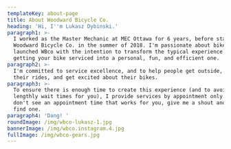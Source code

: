```yaml
---
templateKey: about-page
title: About Woodward Bicycle Co.
heading: 'Hi, I''m Lukasz Dybinski.'
paragraph1: >-
  I worked as the Master Mechanic at MEC Ottawa for 6 years, before starting
  Woodward Bicycle Co. in the summer of 2018. I'm passionate about bikes, and
  launched WBco with the intention to transform the typical experience of
  getting your bike serviced into a personal, fun, and efficient one.
paragraph2: >-
  I'm committed to service excellence, and to help people get outside, enjoy
  their rides, and get excited about their bikes.
paragraph3: >-
  To ensure there is enough time to create this experience (and to avoid
  lengthly wait times for you), I provide services by appointment only. If you
  don't see an appointment time that works for you, give me a shout and we'll
  find one.
paragraph4: 'Dang! '
roundImage: /img/wbco-lukasz-1.jpg
bannerImage: /img/wbco.instagram.4.jpg
fullImage: /img/wbco-gears.jpg
---
```


